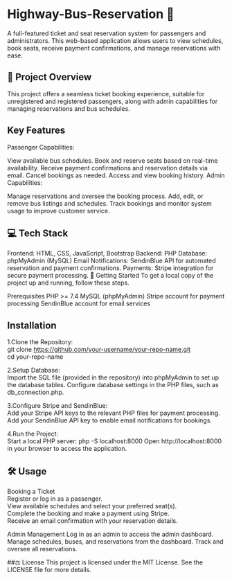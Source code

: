 # Highway-Bus-Reservation 🎫
A full-featured ticket and seat reservation system for passengers and administrators. This web-based application allows users to view schedules, book seats, receive payment confirmations, and manage reservations with ease.

## 🌟 Project Overview
This project offers a seamless ticket booking experience, suitable for unregistered and registered passengers, along with admin capabilities for managing reservations and bus schedules.

## Key Features
Passenger Capabilities:

View available bus schedules.
Book and reserve seats based on real-time availability.
Receive payment confirmations and reservation details via email.
Cancel bookings as needed.
Access and view booking history.
Admin Capabilities:

Manage reservations and oversee the booking process.
Add, edit, or remove bus listings and schedules.
Track bookings and monitor system usage to improve customer service.  
## 💻 Tech Stack
Frontend: HTML, CSS, JavaScript, Bootstrap
Backend: PHP
Database: phpMyAdmin (MySQL)
Email Notifications: SendinBlue API for automated reservation and payment confirmations.
Payments: Stripe integration for secure payment processing.
🚀 Getting Started
To get a local copy of the project up and running, follow these steps.

Prerequisites
PHP >= 7.4
MySQL (phpMyAdmin)
Stripe account for payment processing
SendinBlue account for email services

## Installation
1.Clone the Repository:  
git clone https://github.com/your-username/your-repo-name.git  
cd your-repo-name

2.Setup Database:    
Import the SQL file (provided in the repository) into phpMyAdmin to set up the database tables.
Configure database settings in the PHP files, such as db_connection.php.

3.Configure Stripe and SendinBlue:  
Add your Stripe API keys to the relevant PHP files for payment processing.
Add your SendinBlue API key to enable email notifications for bookings.

4.Run the Project:  
Start a local PHP server:
php -S localhost:8000
Open http://localhost:8000 in your browser to access the application.

## 🛠 Usage  
Booking a Ticket  
Register or log in as a passenger.  
View available schedules and select your preferred seat(s).  
Complete the booking and make a payment using Stripe.  
Receive an email confirmation with your reservation details.  

Admin Management
Log in as an admin to access the admin dashboard.
Manage schedules, buses, and reservations from the dashboard.
Track and oversee all reservations.

##⚖ License
This project is licensed under the MIT License. See the LICENSE file for more details.


